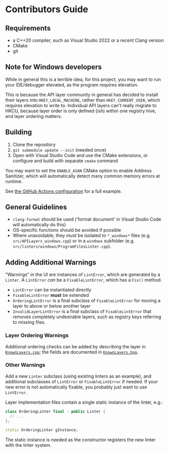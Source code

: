 # Contributors Guide

## Requirements

- a C++20 compiler, such as Visual Studio 2022 or a recent Clang version
- CMake
- git

## Note for Windows developers

While in general this is a terrible idea, for this project, you may want to run your IDE/debugger elevated, as the program requires elevation.

This is because the API layer community in general has decided to install their layers into `HKEY_LOCAL_MACHINE`, rather than `HKEY_CURRENT_USER`, which requires elevation to write to. Individual API layers can't really migrate to HKCU, because layer order is only defined (ish) within one registry hive, and layer ordering matters.

## Building

1. Clone the repository
2. `git submodule update --init` (needed once)
3. Open with Visual Studio Code and use the CMake extensions, or configure and build with separate `cmake` command

You may want to set the `ENABLE_ASAN` CMake option to enable Address Sanitizer, which will automatically detect many common memory errors at runtime.

See [the GitHub Actions configuration](../.github/workflows/ci.yml) for a full example.

## General Guidelines

- `clang-format` should be used ('format document' in Visual Studio Code will automatically do this)
- OS-specific functions should be avoided if possible
- Where unavoidable, they *must* be isolated to `*_windows*` files (e.g. `src/APILayers_windows.cpp`) or in a `windows` subfolder (e.g. `src/linters/windows/ProgramFilesLinter.cpp`).

## Adding Additional Warnings

"Warnings" in the UI are instances of `LintError`, which are generated by a `Linter`. A `LintError` *can* be a `FixableLintError`, which has a `Fix()` method.

- `LintError` can be instantiated directly
- `FixableLintError` **must** be extended
- `OrderingLintError` is a final subclass of `FixableLintError` for moving a layer to above or below another layer
- `InvalidLayerLintError` is a final subclass of `FixableLintError` that removes completely undesirable layers, such as registry keys referring to missing files.

### Layer Ordering Warnings

Additional ordering checks can be added by describing the layer in [`KnownLayers.cpp`](../src/KnownLayers.cpp); the fields are documented in [`KnownLayers.hpp`](../src/KnownLayers.hpp).

### Other Warnings

Add a new `Linter` subclass (using existing linters as an example), and additional subclasses of `LintError` or `FixableLintError` if needed. If your new error is not automatically fixable, you probably just want to use `LintError`.

Layer implementation files contain a single static instance of the linter, e.g.:

```C++
class OrderingLinter final : public Linter {
  // ...
};

static OrderingLinter gInstance;
```

The static instance is needed as the constructor registers the new linter
with the linter system.